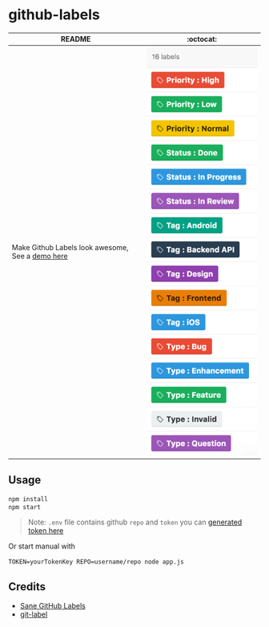 # github-labels

| README | :octocat: |
|---|---|
|  Make Github Labels look awesome, See a [demo here](https://github.com/Phonbopit/github-labels/labels) | <img src="https://github.com/Phonbopit/github-labels/blob/master/labels.png" alt="Cover" width="300"> |
## Usage

```
npm install
npm start
```

> Note: `.env` file contains github `repo` and `token` you can [generated token here](https://github.com/settings/tokens)

Or start manual with

```
TOKEN=yourTokenKey REPO=username/repo node app.js
```

## Credits

- [Sane GitHub Labels](https://medium.com/@dave_lunny/sane-github-labels-c5d2e6004b63#.c1xq2om14)
- [git-label](https://github.com/jasonbellamy/git-label)
